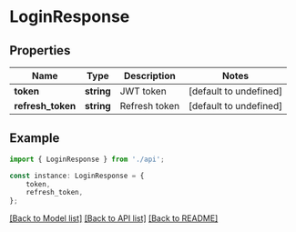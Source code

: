 # LoginResponse


## Properties

Name | Type | Description | Notes
------------ | ------------- | ------------- | -------------
**token** | **string** | JWT token | [default to undefined]
**refresh_token** | **string** | Refresh token | [default to undefined]

## Example

```typescript
import { LoginResponse } from './api';

const instance: LoginResponse = {
    token,
    refresh_token,
};
```

[[Back to Model list]](../README.md#documentation-for-models) [[Back to API list]](../README.md#documentation-for-api-endpoints) [[Back to README]](../README.md)
